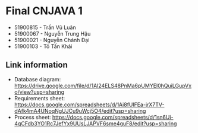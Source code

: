 # Final CNJAVA 1

+ 51900815 - Trần Vũ Luân
+ 51900067 - Nguyễn Trung Hậu
+ 51900021 - Nguyễn Chánh Đại
+ 51900103 - Tô Tấn Khải

## Link information
- Database  diagram: https://drive.google.com/file/d/1Al24ELS48PnMa6pUMYEl0hQuiLGupVxo/view?usp=sharing
- Requirements sheet: https://docs.google.com/spreadsheets/d/1Ai8fUlFEa-jrX7TV-dAfk4mA4UNoqNgUJCu9uWcj5O4/edit?usp=sharing
- Process sheet: https://docs.google.com/spreadsheets/d/1sn6Ui-4qCFdb3YO1Rc7JefYx9UUsLJAPVF6sme4guF8/edit?usp=sharing
